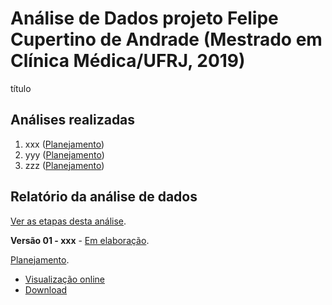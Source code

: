 # Análise de Dados projeto Felipe Cupertino de Andrade (Mestrado em Clínica Médica/UFRJ, 2019)

título

## Análises realizadas

1. xxx ([Planejamento][proj-xxx])
2. yyy ([Planejamento][proj-yyy])
3. zzz ([Planejamento][proj-zzz])

[proj-xxx]: https://github.com/philsf-biostat/analise_dados_FCA_2019/projects/xxx
[proj-yyy]: https://github.com/philsf-biostat/analise_dados_FCA_2019/projects/yyy
[proj-zzz]: https://github.com/philsf-biostat/analise_dados_FCA_2019/projects/zzz

## Relatório da análise de dados

[Ver as etapas desta análise][releases].

**Versão 01 - xxx** - [Em elaboração][milestone-prequal].

[Planejamento][v01-project].

- [Visualização online][reportviz-v01]
- [Download][docx-v01]

<!-- **Versão 02 - Defesa** - [Em elaboração][milestone-posqual]. -->

<!-- [Planejamento][v02-project]. -->

<!-- - [Visualização online][reportviz-v02] -->
<!-- - Download -->

[releases]: https://github.com/philsf-biostat/analise_dados_FCA_2019/releases/
[milestone-prequal]: https://github.com/philsf-biostat/analise_dados_FCA_2019/milestone/xxx
[reportviz-v01]: report/analise_dados_FCA_2019-v01.md
[docx-v01]: report/analise_dados_FCA_2019-v01.docx?raw=true
[v01-project]: https://github.com/philsf-biostat/analise_dados_FCA_2019/projects/xxx

<!-- [milestone-posqual]: https://github.com/philsf-biostat/analise_dados_FCA_2019/milestone/analise_dados_FCA_2019 -->
<!-- [reportviz-v02]: report/analise_dados_FCA_2019-v02.md -->
<!-- [docx-v02]: report/analise_dados_FCA_2019-v02.docx?raw=true -->
<!-- [v02-project]: https://github.com/philsf-biostat/analise_dados_FCA_2019/projects/xxx -->

